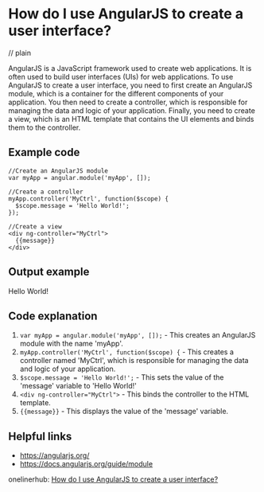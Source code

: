 # How do I use AngularJS to create a user interface?
// plain

AngularJS is a JavaScript framework used to create web applications. It is often used to build user interfaces (UIs) for web applications. To use AngularJS to create a user interface, you need to first create an AngularJS module, which is a container for the different components of your application. You then need to create a controller, which is responsible for managing the data and logic of your application. Finally, you need to create a view, which is an HTML template that contains the UI elements and binds them to the controller.

## Example code

```
//Create an AngularJS module
var myApp = angular.module('myApp', []);

//Create a controller
myApp.controller('MyCtrl', function($scope) {
  $scope.message = 'Hello World!';
});

//Create a view
<div ng-controller="MyCtrl">
  {{message}}
</div>
```

## Output example

Hello World!

## Code explanation


1. `var myApp = angular.module('myApp', []);` - This creates an AngularJS module with the name 'myApp'.
2. `myApp.controller('MyCtrl', function($scope) {` - This creates a controller named 'MyCtrl', which is responsible for managing the data and logic of your application.
3. `$scope.message = 'Hello World!';` - This sets the value of the 'message' variable to 'Hello World!'
4. `<div ng-controller="MyCtrl">` - This binds the controller to the HTML template.
5. `{{message}}` - This displays the value of the 'message' variable.

## Helpful links
- https://angularjs.org/
- https://docs.angularjs.org/guide/module

onelinerhub: [How do I use AngularJS to create a user interface?](https://onelinerhub.com/angularjs/how-do-i-use-angularjs-to-create-a-user-interface)